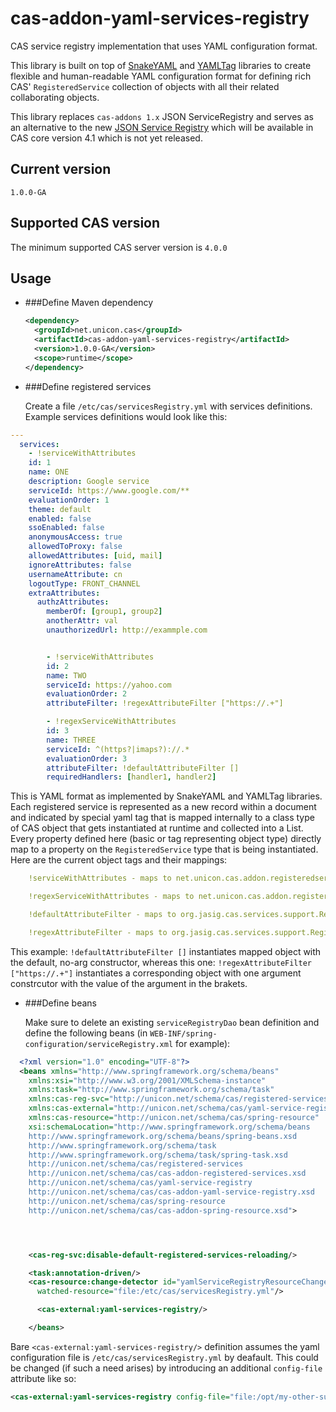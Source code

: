 cas-addon-yaml-services-registry
================================

CAS service registry implementation that uses YAML configuration format.

This library is built on top of [SnakeYAML](https://code.google.com/p/snakeyaml/) and [YAMLTag](https://github.com/xrrocha/yamltag) libraries to create flexible and human-readable
YAML configuration format for defining rich CAS' `RegisteredService` collection of objects with all their related collaborating objects.

This library replaces `cas-addons 1.x` JSON ServiceRegistry and serves as an alternative to the new [JSON Service Registry](http://jasig.github.io/cas/development/installation/Service-Management.html#persisting-registered-service-data) which will be available in CAS core version 4.1 which is not yet released.

## Current version
`1.0.0-GA`

## Supported CAS version
The minimum supported CAS server version is `4.0.0`

## Usage

* ###Define Maven dependency

  ```xml
  <dependency>
    <groupId>net.unicon.cas</groupId>
    <artifactId>cas-addon-yaml-services-registry</artifactId>
    <version>1.0.0-GA</version>
    <scope>runtime</scope>
  </dependency>
  ```
* ###Define registered services
  
  Create a file `/etc/cas/servicesRegistry.yml` with services definitions. Example services definitions would look like this:

```yaml
---
  services:
    - !serviceWithAttributes
    id: 1
    name: ONE
    description: Google service
    serviceId: https://www.google.com/**
    evaluationOrder: 1
    theme: default
    enabled: false
    ssoEnabled: false
    anonymousAccess: true
    allowedToProxy: false
    allowedAttributes: [uid, mail]
    ignoreAttributes: false
    usernameAttribute: cn
    logoutType: FRONT_CHANNEL
    extraAttributes:
      authzAttributes:
        memberOf: [group1, group2]
        anotherAttr: val
        unauthorizedUrl: http://exammple.com


        - !serviceWithAttributes
        id: 2
        name: TWO
        serviceId: https://yahoo.com
        evaluationOrder: 2
        attributeFilter: !regexAttributeFilter ["https://.+"]

        - !regexServiceWithAttributes
        id: 3
        name: THREE
        serviceId: ^(https?|imaps?)://.*
        evaluationOrder: 3
        attributeFilter: !defaultAttributeFilter []
        requiredHandlers: [handler1, handler2]
```

  This is YAML format as implemented by SnakeYAML and YAMLTag libraries. Each registered service is represented as a new record within a document
  and indicated by special yaml tag that is mapped internally to a class type of CAS object that gets instantiated at runtime and collected
  into a List. Every property defined here (basic or tag representing object type) directly map to a property on the
  `RegisteredService` type that is being instantiated. Here are the current object tags and their mappings:

  ```yaml
      !serviceWithAttributes - maps to net.unicon.cas.addon.registeredservices.DefaultRegisteredServiceWithAttributes

      !regexServiceWithAttributes - maps to net.unicon.cas.addon.registeredservices.RegexRegisteredServiceWithAttributes

      !defaultAttributeFilter - maps to org.jasig.cas.services.support.RegisteredServiceDefaultAttributeFilter

      !regexAttributeFilter - maps to org.jasig.cas.services.support.RegisteredServiceRegexAttributeFilter
  ```

  This example: `!defaultAttributeFilter []` instantiates mapped object with the default, no-arg constructor, whereas this one:
  `!regexAttributeFilter ["https://.+"]` instantiates a corresponding object with one argument constrcutor with the value of the argument
  in the brakets.

* ###Define beans
  
  Make sure to delete an existing `serviceRegistryDao` bean definition and define the following beans (in `WEB-INF/spring-configuration/serviceRegistry.xml` for example):

```xml
  <?xml version="1.0" encoding="UTF-8"?>
  <beans xmlns="http://www.springframework.org/schema/beans"
    xmlns:xsi="http://www.w3.org/2001/XMLSchema-instance"
    xmlns:task="http://www.springframework.org/schema/task"
    xmlns:cas-reg-svc="http://unicon.net/schema/cas/registered-services"
    xmlns:cas-external="http://unicon.net/schema/cas/yaml-service-registry"
    xmlns:cas-resource="http://unicon.net/schema/cas/spring-resource"
    xsi:schemaLocation="http://www.springframework.org/schema/beans
    http://www.springframework.org/schema/beans/spring-beans.xsd
    http://www.springframework.org/schema/task
    http://www.springframework.org/schema/task/spring-task.xsd
    http://unicon.net/schema/cas/registered-services
    http://unicon.net/schema/cas/cas-addon-registered-services.xsd
    http://unicon.net/schema/cas/yaml-service-registry
    http://unicon.net/schema/cas/cas-addon-yaml-service-registry.xsd
    http://unicon.net/schema/cas/spring-resource
    http://unicon.net/schema/cas/cas-addon-spring-resource.xsd">




    <cas-reg-svc:disable-default-registered-services-reloading/>

    <task:annotation-driven/>
    <cas-resource:change-detector id="yamlServiceRegistryResourceChangeWatcher"
      watched-resource="file:/etc/cas/servicesRegistry.yml"/>

      <cas-external:yaml-services-registry/>

    </beans>
```

  Bare `<cas-external:yaml-services-registry/>` definition assumes the yaml configuration file is `/etc/cas/servicesRegistry.yml` by deafault.
  This could be changed (if such a need arises) by introducing an additional `config-file` attribute like so:

  ```xml
  <cas-external:yaml-services-registry config-file="file:/opt/my-other-super-registry-definition.yml"/>
  ```

